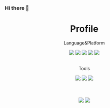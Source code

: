### Hi there 👋

<div align=center>
	<h1>Profile</h1>	
</div>
<div align=center>
	<p>Language&Platform</p>
</div>
<div align="center">
	<img src="https://img.shields.io/badge/Java-007396?style=flat&logo=Conda-Forge&logoColor=white" />
	<img src="https://img.shields.io/badge/Spring-6DB33F?style=flat&logo=Spring&logoColor=white" />
	<img src="https://img.shields.io/badge/JPA-0769AD?style=flat&logo=SpringBoot&logoColor=white" />
 	<img src="https://img.shields.io/badge/SpringBoot-FCC624?style=flat&logo=SpringBoot&logoColor=white" />
	<img src="https://img.shields.io/badge/MySQL-4479A1?style=flat&logo=MySQL&logoColor=white" />
</div>
<br>
<div align=center>
	<p>Tools</p>
</div>
<div align=center>
	<img src="https://img.shields.io/badge/IntelliJ %20IDEA-2C2255?style=flat&logo=IntelliJ IDEA&logoColor=white" />
	<img src="https://img.shields.io/badge/Tomcat-F8DC75?style=flat&logo=ApacheTomcat&logoColor=white" />
	<img src="https://img.shields.io/badge/GitHub-181717?style=flat&logo=GitHub&logoColor=white" />
</div>
<br>
<br>

<div align=center>
	<br>
	<img src="https://github-readme-stats.vercel.app/api/top-langs/?username=kw99j10&layout=compact&theme=highcontrast">
	<img src="https://github-readme-stats.vercel.app/api?username=kw99j10&show_icons=true&theme=dracula">

<br><br><br>
